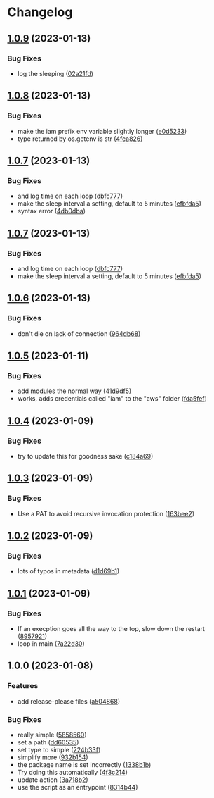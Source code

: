 # Changelog

## [1.0.9](https://github.com/pcn/windmill-eks-iam-helper/compare/v1.0.8...v1.0.9) (2023-01-13)


### Bug Fixes

* log the sleeping ([02a21fd](https://github.com/pcn/windmill-eks-iam-helper/commit/02a21fdeeb01a82aff841980367a1708bbcfe0e9))

## [1.0.8](https://github.com/pcn/windmill-eks-iam-helper/compare/v1.0.7...v1.0.8) (2023-01-13)


### Bug Fixes

* make the iam prefix env variable slightly longer ([e0d5233](https://github.com/pcn/windmill-eks-iam-helper/commit/e0d5233f1efff917ba86dea334ecca89d921c9e5))
* type returned by os.getenv is str ([4fca826](https://github.com/pcn/windmill-eks-iam-helper/commit/4fca826f9ddeaa658b581437d8e483a07874c29d))

## [1.0.7](https://github.com/pcn/windmill-eks-iam-helper/compare/v1.0.6...v1.0.7) (2023-01-13)


### Bug Fixes

* and log time on each loop ([dbfc777](https://github.com/pcn/windmill-eks-iam-helper/commit/dbfc77710d9f1861e6503c0053258412ceb46b8b))
* make the sleep interval a setting, default to 5 minutes ([efbfda5](https://github.com/pcn/windmill-eks-iam-helper/commit/efbfda55a8c68321a211ae555a57bd376b22acfc))
* syntax error ([4db0dba](https://github.com/pcn/windmill-eks-iam-helper/commit/4db0dba5c68c6c06299deff58c9cc457f30db8ee))

## [1.0.7](https://github.com/pcn/windmill-eks-iam-helper/compare/v1.0.6...v1.0.7) (2023-01-13)


### Bug Fixes

* and log time on each loop ([dbfc777](https://github.com/pcn/windmill-eks-iam-helper/commit/dbfc77710d9f1861e6503c0053258412ceb46b8b))
* make the sleep interval a setting, default to 5 minutes ([efbfda5](https://github.com/pcn/windmill-eks-iam-helper/commit/efbfda55a8c68321a211ae555a57bd376b22acfc))

## [1.0.6](https://github.com/pcn/windmill-eks-iam-helper/compare/v1.0.5...v1.0.6) (2023-01-13)


### Bug Fixes

* don't die on lack of connection ([964db68](https://github.com/pcn/windmill-eks-iam-helper/commit/964db688c5a53b1dc6824ba3e0fffa56978987bd))

## [1.0.5](https://github.com/pcn/windmill-eks-iam-helper/compare/v1.0.4...v1.0.5) (2023-01-11)


### Bug Fixes

* add modules the normal way ([41d9df5](https://github.com/pcn/windmill-eks-iam-helper/commit/41d9df52a3f2b645934621c937b88a528a815266))
* works, adds credentials called "iam" to the "aws" folder ([fda5fef](https://github.com/pcn/windmill-eks-iam-helper/commit/fda5fef133a4578d79fbf7754c0f72090a7c8553))

## [1.0.4](https://github.com/pcn/windmill-eks-iam-helper/compare/v1.0.3...v1.0.4) (2023-01-09)


### Bug Fixes

* try to update this for goodness sake ([c184a69](https://github.com/pcn/windmill-eks-iam-helper/commit/c184a6992b093c4a780f0561ccbf1790e29a05fe))

## [1.0.3](https://github.com/pcn/windmill-eks-iam-helper/compare/v1.0.2...v1.0.3) (2023-01-09)


### Bug Fixes

* Use a PAT to avoid recursive invocation protection ([163bee2](https://github.com/pcn/windmill-eks-iam-helper/commit/163bee2d5522a46b55df5cf687241e70ea462dc7))

## [1.0.2](https://github.com/pcn/windmill-eks-iam-helper/compare/v1.0.1...v1.0.2) (2023-01-09)


### Bug Fixes

* lots of typos in metadata ([d1d69b1](https://github.com/pcn/windmill-eks-iam-helper/commit/d1d69b1363f4d02c75c7531e147a10a915fd77f3))

## [1.0.1](https://github.com/pcn/windmill-eks-iam-helper/compare/v1.0.0...v1.0.1) (2023-01-09)


### Bug Fixes

* If an execption goes all the way to the top, slow down the restart ([8957921](https://github.com/pcn/windmill-eks-iam-helper/commit/8957921d8b6d78eff0653edc922f6c3fa6fb88d8))
* loop in main ([7a22d30](https://github.com/pcn/windmill-eks-iam-helper/commit/7a22d308ccd960e9d474b15eed4f0eee16a16787))

## 1.0.0 (2023-01-08)


### Features

* add release-please files ([a504868](https://github.com/pcn/windmill-eks-iam-helper/commit/a504868f118a45810954ddc0681cd28eed869fb6))


### Bug Fixes

* really simple ([5858560](https://github.com/pcn/windmill-eks-iam-helper/commit/5858560c75db070d3aa9eb6c9d10b634479689b3))
* set a path ([dd60535](https://github.com/pcn/windmill-eks-iam-helper/commit/dd605357a034df6bf52b4701946eb42ee84d1df4))
* set type to simple ([224b33f](https://github.com/pcn/windmill-eks-iam-helper/commit/224b33f94e877da4a69b9dd8c908bdcb0547c7e5))
* simplify more ([932b154](https://github.com/pcn/windmill-eks-iam-helper/commit/932b15457b9c10a6d906b1e9813ca642e04f0d4a))
* the package name is set incorrectly ([1338b1b](https://github.com/pcn/windmill-eks-iam-helper/commit/1338b1b79c2a3d79e5fc577f573addb047b25e9a))
* Try doing this automatically ([4f3c214](https://github.com/pcn/windmill-eks-iam-helper/commit/4f3c214fc9822601d6be5d1e26fbefbf8c89b509))
* update action ([3a718b2](https://github.com/pcn/windmill-eks-iam-helper/commit/3a718b2a22cbd39d302f876576870940e12307ef))
* use the script as an entrypoint ([8314b44](https://github.com/pcn/windmill-eks-iam-helper/commit/8314b44d7d0cdc7684d516fb0b9859bf971b9197))
